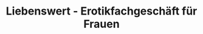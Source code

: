 ---
title: "Liebenswert - Erotikfachgeschäft für Frauen"
url: /wien/liebenswert-erotikfachgeschaeft-fuer-frauen/
shop: Erotik
---